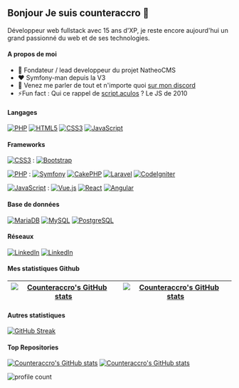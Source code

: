 ## Bonjour Je suis counteraccro  👋

Développeur web fullstack avec 15 ans d'XP, je reste encore aujourd'hui un grand passionné du web et de ses technologies.

#### A propos de moi
- 💼 Fondateur / lead developpeur du projet NatheoCMS
- ❤️ Symfony-man depuis la V3
- 💬 Venez me parler de tout et n'importe quoi [sur mon discord](https://discord.gg/CgcMCcbmaR)
- ⚡Fun fact : Qui ce rappel de [script.aculos](http://script.aculo.us/) ? Le JS de 2010

#### Langages
[![PHP](https://img.shields.io/badge/-PHP-000?&logo=PHP&logoColor=777BB4)](https://www.php.net)
[![HTML5](https://img.shields.io/badge/-HTML5-000?&logo=HTML5&logoColor=E34F26)](https://www.w3.org/html/)
[![CSS3](https://img.shields.io/badge/-CSS3-000?&logo=CSS3&logoColor=1572B6)](https://developer.mozilla.org/fr/docs/Web/CSS)
[![JavaScript](https://img.shields.io/badge/-JavaScript-000?&logo=JavaScript&logoColor=F7DF1E)](https://developer.mozilla.org/en-US/docs/Web/JavaScript)

#### Frameworks

[![CSS3](https://img.shields.io/badge/-CSS3-000?&logo=CSS3&logoColor=1572B6)](https://developer.mozilla.org/fr/docs/Web/CSS) : 
[![Bootstrap](https://img.shields.io/badge/-Bootstrap-000?&logo=BootstrapS&logoColor=7431FA)](https://bootstrap.com)

[![PHP](https://img.shields.io/badge/-PHP-000?&logo=PHP&logoColor=777BB4)](https://www.php.net) : 
[![Symfony](https://img.shields.io/badge/-Symfony-000?&logo=Symfony&logoColor=E5E8E4)](https://symfony.com/)
[![CakePHP](https://img.shields.io/badge/-CakePHP-000?&logo=CakePHP&logoColor=D33C44)](https://cakephp.org/)
[![Laravel](https://img.shields.io/badge/-Laravel-000?&logo=Laravel&logoColor=FF2D20)](https://laravel.com/)
[![CodeIgniter](https://img.shields.io/badge/-CodeIgniter-000?&logo=CodeIgniter&logoColor=DD4814)](https://codeigniter.com/)

[![JavaScript](https://img.shields.io/badge/-JavaScript-000?&logo=JavaScript&logoColor=F7DF1E)](https://developer.mozilla.org/en-US/docs/Web/JavaScript) :
[![Vue.js](https://img.shields.io/badge/-Vue.js-000?&logo=Vue.js&logoColor=4FC08D)](https://vuejs.org/)
[![React](https://img.shields.io/badge/-React-000?&logo=React&logoColor=58C4DC)](https://fr.legacy.reactjs.org/)
[![Angular](https://img.shields.io/badge/-Angular-000?&logo=Angular&logoColor=CD37F0)](https://angular.dev/)

#### Base de données
[![MariaDB](https://img.shields.io/badge/-MariaDB-000?&logo=MariaDB&logoColor=003545)](https://mariadb.org/)
[![MySQL](https://img.shields.io/badge/-MySQL-000?&logo=MySQL&logoColor=4479A1)](https://www.mysql.com/)
[![PostgreSQL](https://img.shields.io/badge/-PostgreSQL-000?&logo=PostgreSQL&logoColor=4169E1)](https://www.postgresql.org)

#### Réseaux
[![LinkedIn](https://img.shields.io/badge/-GitHub-000?&logo=GitHub)](https://github.com/counteraccro)
[![LinkedIn](https://img.shields.io/badge/-LinkedIn-000?&logo=LinkedIn&logoColor=0A66C2)](https://www.linkedin.com/in/aymeric-gourdon-7b1a6264/)

#### Mes statistiques Github
| [![Counteraccro's GitHub stats](https://github-readme-stats.vercel.app/api?username=counteraccro&hide_border=true)](https://github.com/anuraghazra/github-readme-stats) | [![Counteraccro's GitHub stats](https://github-readme-stats.vercel.app/api/top-langs/?username=counteraccro&layout=compact&theme=buefy&hide_border=true)](https://github.com/anuraghazra/github-readme-stats)
| ------------- | ------------- |

#### Autres statistiques
[![GitHub Streak](https://streak-stats.demolab.com/?user=counteraccro&locale=fr)](https://git.io/streak-stats)

#### Top Repositories
[![Counteraccro's GitHub stats](https://github-readme-stats.vercel.app/api/pin/?username=counteraccro&repo=natheo)](https://github.com/anuraghazra/github-readme-stats)
[![Counteraccro's GitHub stats](https://github-readme-stats.vercel.app/api/pin/?username=counteraccro&repo=natheo.doc)](https://github.com/anuraghazra/github-readme-stats)

![profile count](https://komarev.com/ghpvc/?username=counteraccro&color=red)
